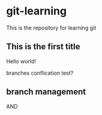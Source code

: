 # git-learning
This is the repository for learning git

## This is the first title

Hello world!


branches conflication test?


## branch management

AND